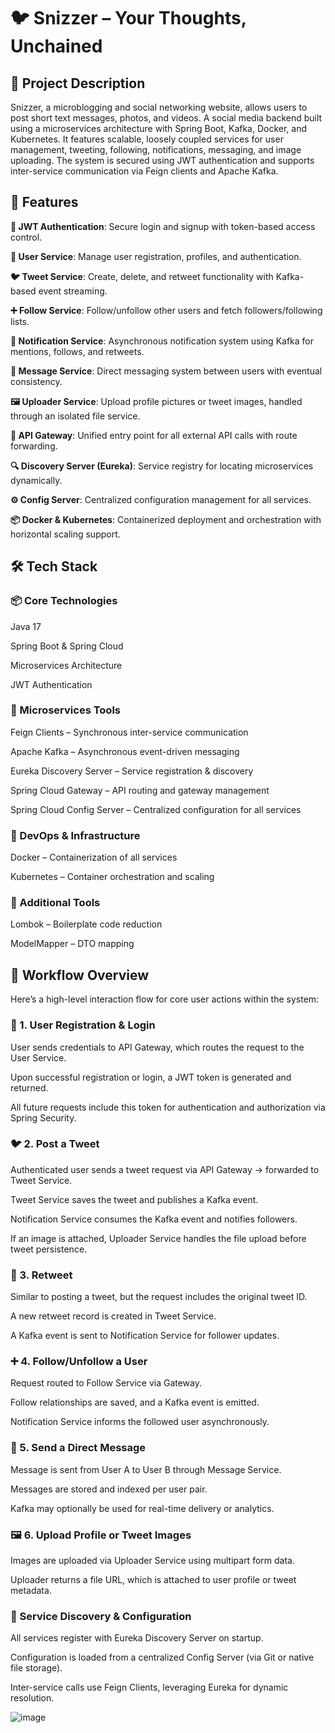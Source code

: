 # 🐦 Snizzer – Your Thoughts, Unchained
## 📝 Project Description
Snizzer, a microblogging and social networking website, allows users to post short text messages, photos, and videos. A social media backend built using a microservices architecture with Spring Boot, Kafka, Docker, and Kubernetes. It features scalable, loosely coupled services for user management, tweeting, following, notifications, messaging, and image uploading. The system is secured using JWT authentication and supports inter-service communication via Feign clients and Apache Kafka.

## 🚀 Features
**🔐 JWT Authentication**: Secure login and signup with token-based access control.

**👤 User Service**: Manage user registration, profiles, and authentication.

**🐦 Tweet Service**: Create, delete, and retweet functionality with Kafka-based event streaming.

**➕ Follow Service**: Follow/unfollow other users and fetch followers/following lists.

**📢 Notification Service**: Asynchronous notification system using Kafka for mentions, follows, and retweets.

**💬 Message Service**: Direct messaging system between users with eventual consistency.

**🖼️ Uploader Service**: Upload profile pictures or tweet images, handled through an isolated file service.

**📡 API Gateway**: Unified entry point for all external API calls with route forwarding.

**🔍 Discovery Server (Eureka)**: Service registry for locating microservices dynamically.

**⚙️ Config Server**: Centralized configuration management for all services.

**📦 Docker & Kubernetes**: Containerized deployment and orchestration with horizontal scaling support.

## 🛠️ Tech Stack
### 📦 Core Technologies

Java 17

Spring Boot & Spring Cloud

Microservices Architecture

JWT Authentication

### 🧩 Microservices Tools

Feign Clients – Synchronous inter-service communication

Apache Kafka – Asynchronous event-driven messaging

Eureka Discovery Server – Service registration & discovery

Spring Cloud Gateway – API routing and gateway management

Spring Cloud Config Server – Centralized configuration for all services

### 🐳 DevOps & Infrastructure

Docker – Containerization of all services

Kubernetes – Container orchestration and scaling

### 📁 Additional Tools

Lombok – Boilerplate code reduction

ModelMapper – DTO mapping


## 🔄 Workflow Overview
Here’s a high-level interaction flow for core user actions within the system:

### 📌 1. User Registration & Login

User sends credentials to API Gateway, which routes the request to the User Service.

Upon successful registration or login, a JWT token is generated and returned.

All future requests include this token for authentication and authorization via Spring Security.

### 🐦 2. Post a Tweet

Authenticated user sends a tweet request via API Gateway → forwarded to Tweet Service.

Tweet Service saves the tweet and publishes a Kafka event.

Notification Service consumes the Kafka event and notifies followers.

If an image is attached, Uploader Service handles the file upload before tweet persistence.

### 🔁 3. Retweet

Similar to posting a tweet, but the request includes the original tweet ID.

A new retweet record is created in Tweet Service.

A Kafka event is sent to Notification Service for follower updates.

### ➕ 4. Follow/Unfollow a User

Request routed to Follow Service via Gateway.

Follow relationships are saved, and a Kafka event is emitted.

Notification Service informs the followed user asynchronously.

### 📨 5. Send a Direct Message

Message is sent from User A to User B through Message Service.

Messages are stored and indexed per user pair.

Kafka may optionally be used for real-time delivery or analytics.

### 🖼️ 6. Upload Profile or Tweet Images

Images are uploaded via Uploader Service using multipart form data.

Uploader returns a file URL, which is attached to user profile or tweet metadata.

### 🧠 Service Discovery & Configuration

All services register with Eureka Discovery Server on startup.

Configuration is loaded from a centralized Config Server (via Git or native file storage).

Inter-service calls use Feign Clients, leveraging Eureka for dynamic resolution.

![image](https://github.com/user-attachments/assets/a2509d21-70b5-43e2-877c-06457ea8b35c)

